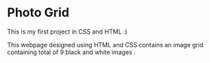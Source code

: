 # Photo Grid
This is my first project in CSS and HTML :)

This webpage designed using HTML and CSS contains an image grid containing total of 9 black and white images .

